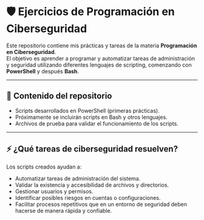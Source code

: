 # 🛡️ Ejercicios de Programación en Ciberseguridad

Este repositorio contiene mis prácticas y tareas de la materia **Programación en Ciberseguridad**.  
El objetivo es aprender a programar y automatizar tareas de administración y seguridad utilizando diferentes lenguajes de scripting, comenzando con **PowerShell** y después **Bash**.

---

## 📂 Contenido del repositorio
- Scripts desarrollados en PowerShell (primeras prácticas).  
- Próximamente se incluirán scripts en Bash y otros lenguajes.  
- Archivos de prueba para validar el funcionamiento de los scripts.  

---

## ⚡ ¿Qué tareas de ciberseguridad resuelven?
Los scripts creados ayudan a:  
- Automatizar tareas de administración del sistema.  
- Validar la existencia y accesibilidad de archivos y directorios.  
- Gestionar usuarios y permisos.  
- Identificar posibles riesgos en cuentas o configuraciones.  
- Facilitar procesos repetitivos que en un entorno de seguridad deben hacerse de manera rápida y confiable.  
